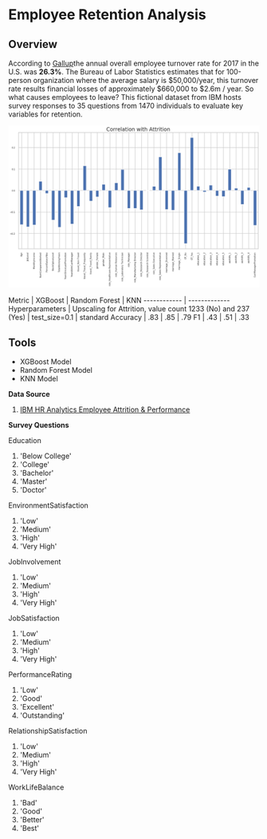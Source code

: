 # Employee Retention Analysis

## Overview
According to [Gallup](https://www.gallup.com/workplace/247391/fixable-problem-costs-businesses-trillion.aspx)the annual overall employee turnover rate for 2017 in the U.S. was **26.3%**. The Bureau of Labor Statistics estimates that for 100-person organization where the average salary is $50,000/year, this turnover rate results financial losses of approximately $660,000 to $2.6m / year. So what causes employees to leave? This fictional dataset from IBM hosts survey responses to 35 questions from 1470 individuals to evaluate key variables for retention.

<img src="_Images/Correlation_Bar.png" width ="700">

Metric | XGBoost | Random Forest | KNN
------------ | -------------
Hyperparameters | Upscaling for Attrition, value count 1233 (No) and 237 (Yes) | test_size=0.1 | standard
Accuracy | .83 | .85 | .79
F1 | .43 | .51 | .33

## Tools
- XGBoost Model
- Random Forest Model
- KNN Model

**Data Source**<br/>
1. [IBM HR Analytics Employee Attrition & Performance](https://www.kaggle.com/pavansubhasht/ibm-hr-analytics-attrition-dataset)

**Survey Questions**<br/>

Education<br/>
1. 'Below College'
2. 'College'
3. 'Bachelor'
4. 'Master'
5. 'Doctor'

EnvironmentSatisfaction
1. 'Low'
2. 'Medium'
3. 'High'
4. 'Very High'

JobInvolvement
1. 'Low'
2. 'Medium'
3. 'High'
4. 'Very High'

JobSatisfaction
1. 'Low'
2. 'Medium'
3. 'High'
4. 'Very High'

PerformanceRating
1. 'Low'
2. 'Good'
3. 'Excellent'
4. 'Outstanding'

RelationshipSatisfaction
1. 'Low'
2. 'Medium'
3. 'High'
4. 'Very High'

WorkLifeBalance
1. 'Bad'
2. 'Good'
3. 'Better'
4. 'Best'
